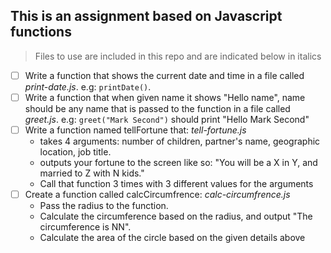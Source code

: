 ## This is an assignment based on Javascript functions
> Files to use are included in this repo and are indicated below in italics

- [ ] Write a function that shows the current date and time in a file called *print-date.js*. e.g: `printDate()`. 
- [ ] Write a function that when given name it shows "Hello name", name should be any name that is passed to the function in a file called *greet.js*.
 e.g: `greet("Mark Second")` should print "Hello Mark Second"  
- [ ] Write a function named tellFortune that:  *tell-fortune.js*
    - takes 4 arguments: number of children, partner's name, geographic location, job title.
    - outputs your fortune to the screen like so: "You will be a X in Y, and married to Z with N kids."
    - Call that function 3 times with 3 different values for the arguments
- [ ] Create a function called calcCircumfrence: *calc-circumfrence.js*
    - Pass the radius to the function.
    - Calculate the circumference based on the radius, and output "The circumference is NN".
    - Calculate the area of the circle based on the given details above
